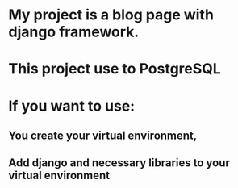 # My project is a blog page with django framework.
# This project use to PostgreSQL
# If you want to use:
## You create your virtual environment,
## Add django and necessary libraries to your virtual environment




